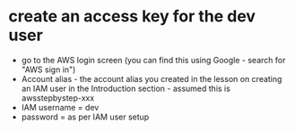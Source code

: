 
# create an access key for the dev user

- go to the AWS login screen (you can find this using Google - search for "AWS sign in")
- Account alias - the account alias you created in the lesson on creating an IAM user in the Introduction section - assumed this is awsstepbystep-xxx
- IAM username = dev
- password = as per IAM user setup




